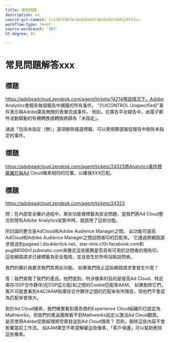 ```yaml
---
title: 常見問題
description: xx
source-git-commit: 1c13874967ec4ad264e5fa6a5e0dfeb6120f53cc
workflow-type: tm+mt
source-wordcount: '367'
ht-degree: 0%

---
```


# 常見問題解答xxx

## 標題

https://adobeadcloud.zendesk.com/agent/tickets/14214預設情況下，Adobe Analytics會報告每個報告中捕獲的所有事件。 &quot;[!UICONTROL Unspecified]&quot;事件表示與Adobe廣告無關的表單完成事件。 例如，在廣告平台報告中，由電子郵件活動驅動的有機轉換或轉換將歸為「未指定」。

通過「包括未指定（無）」選項刪除複選標籤，可以使用篩選器從報告中刪除未指定的事件。 <!-- Not sure if this is in DSP or in Analytics Workspace -->

## 標題

https://adobeadcloud.zendesk.com/agent/tickets/24323將Analytics事件標籤置於與Ad Cloud像素相同的位置，以確保XXX匹配。

## 標題

https://adobeadcloud.zendesk.com/agent/tickets/24323

問：在內部安全審計過程中，某些功能被標籤為安全問題，當我們將Ad Cloud整合到現有Adobe Analytics安裝中時，就啟用了這些功能。

所討論的整合是AdCloud和Adobe Audience Manager之間。 此功能可提高AdCloud和Adobe Audience Manager之間訪問者ID的匹配率。 它通過將網路請求發送到pagead.l.doubleclick.net、star-mini.c10r.facebook.com和pug88000nf.pubmatic.com來確定這些服務是否具有可用於訪問者的現有ID。 這些網路請求已被標籤為安全風險，並且發生於所有站點訪問者。

我們的審計員要求我們禁用此功能。 如果我們阻止這些網路請求會發生什麼？

答：我們查閱了我們的產品，他們提到，所涉像素的目的是提高Ad Cloud、特定庫存/SSP合作夥伴(在DSP這方面)和之間的Cookie匹配率AAM。  如果刪除它們，客戶可能會看到AAC/AAM和庫存合作夥伴之間的匹配率有所降低，但他們不會認為匹配率會很大。

對於Ad Cloud搜索，我們確實看到廣告商的Experience Cloud組織ID已設定為Mathworks，但我們的產品團隊看不到Mathworks設定以激活Ad Cloud觀眾。 是否使用Adobe受眾經理將受眾發送到Ad Cloud搜索？ 否則，刪除這些內容不會影響當前工作流。 如AAM果您不希望解雇這些像素，「客戶保護」可以幫助刪除這些像素。

